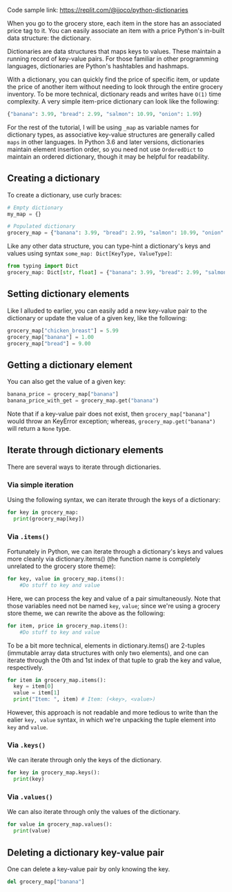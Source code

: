 Code sample link: <https://replit.com/@jjoco/python-dictionaries>

When you go to the grocery store, each item in the store has an associated price tag to it. You can easily associate an item with a price Python's in-built data structure: the dictionary. 

Dictionaries are data structures that maps keys to values. These maintain a running record of key-value pairs. For those familiar in other programming languages, dictionaries are Python's hashtables and hashmaps.

With a dictionary, you can quickly find the price of specific item, or update the price of another item without needing to look through the entire grocery inventory. To be more technical, dictionary reads and writes have `O(1)` time complexity. A very simple item-price dictionary can look like the following:
```python
{"banana": 3.99, "bread": 2.99, "salmon": 10.99, "onion": 1.99}
```


For the rest of the tutorial, I will be using `_map` as variable names for dictionary types, as associative key-value structures are generally called `maps` in other languages. In Python 3.6 and later versions, dictionaries maintain element insertion order, so you need not use `OrderedDict` to maintain an ordered dictionary, though it may be helpful for readability. 

## Creating a dictionary
To create a dictionary, use curly braces:
```python
# Empty dictionary
my_map = {}

# Populated dictionary
grocery_map = {"banana": 3.99, "bread": 2.99, "salmon": 10.99, "onion": 1.99}
```

Like any other data structure, you can type-hint a dictionary's keys and values using syntax `some_map: Dict[KeyType, ValueType]`:
```python
from typing import Dict
grocery_map: Dict[str, float] = {"banana": 3.99, "bread": 2.99, "salmon": 10.99, "onion": 1.99}
```

## Setting dictionary elements
Like I alluded to earlier, you can easily add a new key-value pair to the dictionary or update the value of a given key, like the following:
```python
grocery_map["chicken_breast"] = 5.99
grocery_map["banana"] = 1.00
grocery_map["bread"] = 9.00
```
## Getting a dictionary element
You can also get the value of a given key:
```python
banana_price = grocery_map["banana"]
banana_price_with_get = grocery_map.get("banana") 
```
Note that if a key-value pair does not exist, then `grocery_map["banana"] ` would throw an KeyError exception; whereas, `grocery_map.get("banana")` will return a `None` type.

## Iterate through dictionary elements
There are several ways to iterate through dictionaries.
### Via simple iteration
Using the following syntax, we can iterate through the keys of a dictionary:
```python
for key in grocery_map:
  print(grocery_map[key])
```
### Via `.items()`
Fortunately in Python, we can iterate through a dictionary's keys and values more cleanly via dictionary.items() (the function name is completely unrelated to the grocery store theme):
```python
for key, value in grocery_map.items():
    #Do stuff to key and value
```
Here, we can process the key and value of a pair simultaneously.
Note that those variables need not be named `key`, `value`; since we're using a grocery store theme, we can rewrite the above as the following:
```python
for item, price in grocery_map.items():
    #Do stuff to key and value
```

To be a bit more technical, elements in dictionary.items() are 2-tuples (immutable array data structures with only two elements), and one can iterate through the 0th and 1st index of that tuple to grab the key and value, respectively.
```python
for item in grocery_map.items():
  key = item[0]
  value = item[1]
  print("Item: ", item) # Item: (<key>, <value>)
```
However, this approach is not readable and more tedious to write than the ealier `key, value` syntax, in which we're unpacking the tuple element into `key` and `value`.

### Via `.keys()`
We can iterate through only the keys of the dictionary.
```python
for key in grocery_map.keys():
  print(key)
```
### Via `.values()`
We can also iterate through only the values of the dictionary.
```python
for value in grocery_map.values():
  print(value)
```
## Deleting a dictionary key-value pair
One can delete a key-value pair by only knowing the key.
```python
del grocery_map["banana"]
```
